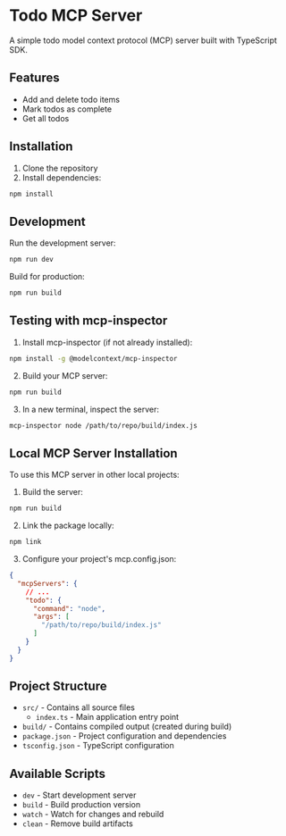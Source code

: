 # Todo MCP Server

A simple todo model context protocol (MCP) server built with TypeScript SDK.

## Features

- Add and delete todo items
- Mark todos as complete
- Get all todos

## Installation

1. Clone the repository
2. Install dependencies:
```bash
npm install
```

## Development

Run the development server:
```bash
npm run dev
```

Build for production:
```bash
npm run build
```

## Testing with mcp-inspector

1. Install mcp-inspector (if not already installed):
```bash
npm install -g @modelcontext/mcp-inspector
```

2. Build your MCP server:
```bash
npm run build
```

3. In a new terminal, inspect the server:
```bash
mcp-inspector node /path/to/repo/build/index.js
```

## Local MCP Server Installation

To use this MCP server in other local projects:

1. Build the server:
```bash
npm run build
```

2. Link the package locally:
```bash
npm link
```

3. Configure your project's mcp.config.json:
```json
{
  "mcpServers": {
    // ...
    "todo": {
      "command": "node",
      "args": [
        "/path/to/repo/build/index.js"
      ]
    }
  }
}
```

## Project Structure

- `src/` - Contains all source files
  - `index.ts` - Main application entry point
- `build/` - Contains compiled output (created during build)
- `package.json` - Project configuration and dependencies
- `tsconfig.json` - TypeScript configuration

## Available Scripts

- `dev` - Start development server
- `build` - Build production version
- `watch` - Watch for changes and rebuild
- `clean` - Remove build artifacts
